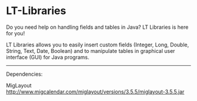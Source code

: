 # LT-Libraries

Do you need help on handling fields and tables in Java? LT Libraries is here for you!

LT Libraries allows you to easily insert custom fields (Integer, Long, Double, String, Text, Date, Boolean) and to manipulate tables in graphical user interface (GUI) for Java programs.

----------------------------------------------------------------------------------

Dependencies:

MigLayout
http://www.migcalendar.com/miglayout/versions/3.5.5/miglayout-3.5.5.jar
